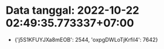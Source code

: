 # Data tanggal: 2022-10-22 02:49:35.773337+07:00

* {'j5S1KFUYJXa8mEOB': 2544, 'oxpgDWLoTjKrfil4': 7642}
